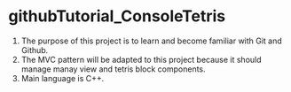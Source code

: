 # githubTutorial_ConsoleTetris

1. The purpose of this project is to learn and become familiar with Git and Github.
2. The MVC pattern will be adapted to this project because it should manage manay view and tetris block components.
3. Main language is C++.


